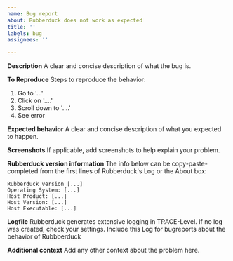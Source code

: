 ```yaml
---
name: Bug report
about: Rubberduck does not work as expected
title: ''
labels: bug
assignees: ''

---
```


**Description**
A clear and concise description of what the bug is.

**To Reproduce**
Steps to reproduce the behavior:
1. Go to '...'
2. Click on '....'
3. Scroll down to '....'
4. See error

**Expected behavior**
A clear and concise description of what you expected to happen.

**Screenshots**
If applicable, add screenshots to help explain your problem.

**Rubberduck version information**
The info below can be copy-paste-completed from the first lines of Rubberduck's Log or the About box:

    Rubberduck version [...]
    Operating System: [...]
    Host Product: [...]
    Host Version: [...]
    Host Executable: [...]

**Logfile**
Rubberduck generates extensive logging in TRACE-Level. If no log was created, check your settings. Include this Log for bugreports about the behavior of Rubbberduck

**Additional context**
Add any other context about the problem here.
